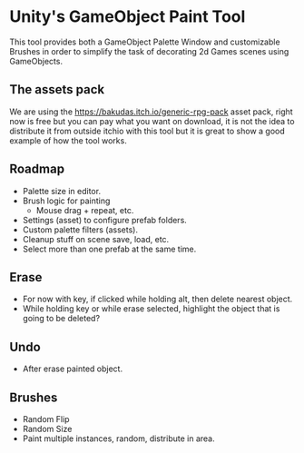 # Unity's GameObject Paint Tool 

This tool provides both a GameObject Palette Window and customizable Brushes in order to simplify the task of decorating 2d Games scenes using GameObjects.

## The assets pack 

We are using the https://bakudas.itch.io/generic-rpg-pack asset pack, right now is free but you can pay what you want on download, it is not the idea to distribute it from outside itchio with this tool but it is great to show a good example of how the tool works.

## Roadmap

* Palette size in editor.
* Brush logic for painting
  - Mouse drag + repeat, etc.
* Settings (asset) to configure prefab folders.
* Custom palette filters (assets).
* Cleanup stuff on scene save, load, etc.
* Select more than one prefab at the same time.

## Erase

* For now with key, if clicked while holding alt, then delete nearest object.
* While holding key or while erase selected, highlight the object that is going to be deleted?

## Undo

* After erase painted object.

## Brushes 

* Random Flip
* Random Size
* Paint multiple instances, random, distribute in area.